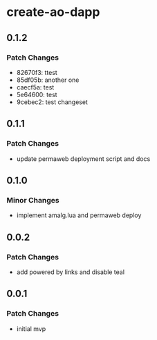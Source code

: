 # create-ao-dapp

## 0.1.2

### Patch Changes

- 82670f3: ttest
- 85df05b: another one
- caecf5a: test
- 5e64600: test
- 9cebec2: test changeset

## 0.1.1

### Patch Changes

- update permaweb deployment script and docs

## 0.1.0

### Minor Changes

- implement amalg.lua and permaweb deploy

## 0.0.2

### Patch Changes

- add powered by links and disable teal

## 0.0.1

### Patch Changes

- initial mvp
